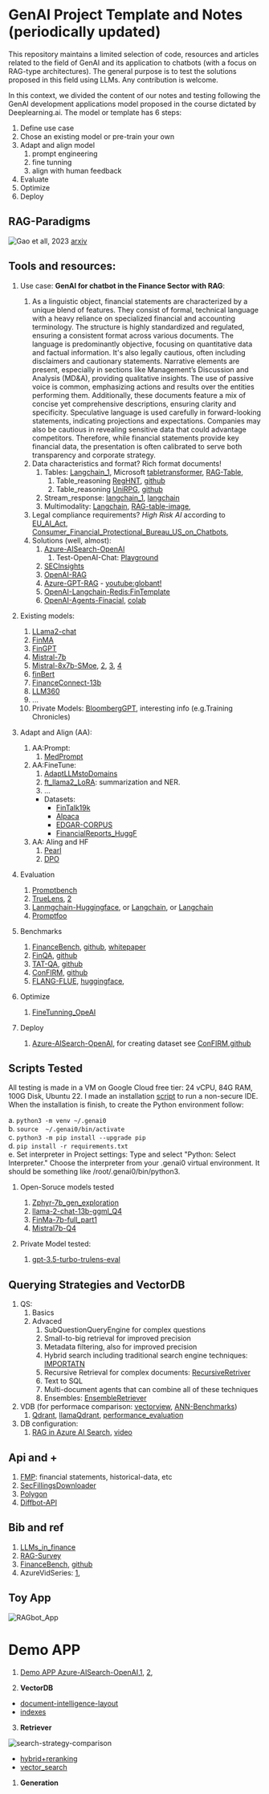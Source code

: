 # GenAI Project Template and Notes (periodically updated)

This repository maintains a limited selection of code, resources and articles related to the field of GenAI and its application to chatbots (with a focus on RAG-type architectures). The general purpose is to test the solutions proposed in this field using LLMs. Any contribution is welcome.    

In this context, we divided the content of our notes and testing following the GenAI development applications model proposed in the course dictated by Deeplearning.ai. The model or template has 6 steps: 

1. Define use case
2. Chose an existing model or pre-train your own
3. Adapt and align model
   1. prompt engineering
   2. fine tunning
   3. align with human feedback
4. Evaluate
5. Optimize
6. Deploy

## RAG-Paradigms

![Gao et all, 2023](image/RAG-Paradigms.png)
[arxiv](http://arxiv.org/abs/2312.10997)

## Tools and resources:
  
1. Use case: **GenAI for chatbot in the Finance Sector with RAG**:   
   1. As a linguistic object, financial statements are characterized by a unique blend of features. They consist of formal, technical language with a heavy reliance on specialized financial and accounting terminology. The structure is highly standardized and regulated, ensuring a consistent format across various documents. The language is predominantly objective, focusing on quantitative data and factual information. It's also legally cautious, often including disclaimers and cautionary statements. Narrative elements are present, especially in sections like Management’s Discussion and Analysis (MD&A), providing qualitative insights. The use of passive voice is common, emphasizing actions and results over the entities performing them. Additionally, these documents feature a mix of concise yet comprehensive descriptions, ensuring clarity and specificity. Speculative language is used carefully in forward-looking statements, indicating projections and expectations. Companies may also be cautious in revealing sensitive data that could advantage competitors. Therefore, while financial statements provide key financial data, the presentation is often calibrated to serve both transparency and corporate strategy. 
   2. Data characteristics and format? Rich format documents!
      1. Tables: [Langchain_1](https://blog.langchain.dev/benchmarking-rag-on-tables/), Microsoft [tabletransformer](https://github.com/microsoft/table-transformer), [RAG-Table](https://github.com/langchain-ai/langchain/blob/master/cookbook/Semi_Structured_RAG.ipynb?ref=blog.langchain.dev), 
         1. Table_reasoning [RegHNT](https://arxiv.org/pdf/2209.07692.pdf), [github](https://github.com/castillosebastian/RegHNT)
         2. Table_reasoning [UniRPG](https://aclanthology.org/2022.emnlp-main.508.pdf), [github](https://github.com/phddamuge/UniRPG)
      2. Stream_response: [langchain_1](https://github.com/pinecone-io/examples/blob/master/learn/generation/langchain/handbook/09-langchain-streaming/09-langchain-streaming.ipynb), [langchain](https://medium.com/databutton/stream-langchain-ai-abstractions-and-responses-in-your-web-app-langchain-tools-in-action-e37907779437)
      3. Multimodality: [Langchain](https://github.com/langchain-ai/langchain/blob/master/cookbook/Semi_structured_multi_modal_RAG_LLaMA2.ipynb?ref=blog.langchain.dev), [RAG-table-image](https://github.com/langchain-ai/langchain/blob/master/cookbook/Semi_structured_and_multi_modal_RAG.ipynb?ref=blog.langchain.dev),   
   3. Legal compliance requirements? *High Risk AI* according to [EU_AI_Act](https://artificialintelligenceact.com/), [Consumer_Financial_Protectional_Bureau_US_on_Chatbots](https://www.consumerfinance.gov/data-research/research-reports/chatbots-in-consumer-finance/chatbots-in-consumer-finance/), 
   4. Solutions (well, almost): 
      1. [Azure-AISearch-OpenAI](https://github.com/Azure-Samples/azure-search-openai-demo/blob/main/README.md)
         1. Test-OpenAI-Chat: [Playground](https://platform.openai.com/playground?mode=chat)
      2. [SECInsights](https://github.com/run-llama/sec-insights)
      3. [OpenAI-RAG](https://cookbook.openai.com/examples/fine-tuned_qa/ft_retrieval_augmented_generation_qdrant)
      4. [Azure-GPT-RAG](https://github.com/Azure/GPT-RAG/tree/main) - [youtube:globant!](https://www.youtube.com/watch?v=ICsf4yirieA)
      5. [OpenAI-Langchain-Redis:FinTemplate](https://github.com/langchain-ai/langchain/tree/master/templates/rag-redis)
      6. [OpenAI-Agents-Finacial](https://medium.com/gitconnected/mastering-openai-assistants-api-building-an-ai-financial-analyst-to-forecast-stock-trend-17a45c77607a), [colab](https://github.com/castillosebastian/genai0/blob/014a9db7fd25ac9d11e12f1bb94659c754341d72/related_works/Cloud_VM/Financial_Statement_Analyst_Using_OpenAIAssistantsAPI_v1.ipynb#L879)
   
2. Existing models:
   1. [LLama2-chat](https://huggingface.co/meta-llama/Llama-2-7b-chat-hf)  
   2. [FinMA](https://huggingface.co/ChanceFocus/finma-7b-full)
   3. [FinGPT](https://huggingface.co/FinGPT)
   4. [Mistral-7b](https://huggingface.co/docs/transformers/main/model_doc/mistral)
   5. [Mistral-8x7b-SMoe](https://huggingface.co/mistralai/Mixtral-8x7B-Instruct-v0.1), [2](https://huggingface.co/blog/mixtral), [3](https://arxiv.org/abs/2101.03961), [4](https://arxiv.org/pdf/2305.14705.pdf)      
   6. [finBert](https://huggingface.co/yiyanghkust/finbert-pretrain)
   7. [FinanceConnect-13b](https://huggingface.co/ceadar-ie/FinanceConnect-13B)
   8. [LLM360](https://www.llm360.ai/)
   9. ...
   10. Private Models: [BloombergGPT](https://arxiv.org/abs/2303.17564), interesting info (e.g.Training Chronicles)  

3. Adapt and Align (AA):  
   1. AA:Prompt:    
      1. [MedPrompt](https://arxiv.org/abs/2311.16452)    
   2. AA:FineTune:   
      1. [AdaptLLMstoDomains](https://huggingface.co/AdaptLLM/finance-LLM)
      2. [ft_llama2_LoRA](https://arxiv.org/abs/2308.13032): summarization and NER.
      3. ...
      - Datasets:
        - [FinTalk19k](https://huggingface.co/datasets/ceadar-ie/FinTalk-19k)
        - [Alpaca](https://huggingface.co/datasets/tatsu-lab/alpaca)
        - [EDGAR-CORPUS](https://huggingface.co/datasets/eloukas/edgar-corpus)
        - [FinancialReports_HuggF](https://huggingface.co/datasets/JanosAudran/financial-reports-sec)
   3. AA: Aling and HF    
      1. [Pearl](https://pearlagent.github.io/)
      2. [DPO](https://arxiv.org/pdf/2305.18290.pdf)

4. Evaluation
   1. [Promptbench](https://promptbench.readthedocs.io/en/latest/examples/basic.html)
   2. [TrueLens](https://www.trulens.org/), [2](https://blog.llamaindex.ai/build-and-evaluate-llm-apps-with-llamaindex-and-trulens-6749e030d83c)
   3. [Lanmgchain-Huggingface](https://www.philschmid.de/evaluate-llm), or [Langchain](https://docs.smith.langchain.com/evaluation/evaluator-implementations?ref=blog.langchain.dev#correctness-qa-evaluation), or [Langchain](https://github.com/langchain-ai/langsmith-cookbook/blob/main/testing-examples/qa-correctness/qa-correctness.ipynb)    
   4. [Promptfoo]([https://github.com/promptfoo/promptfoo/blob/main/README.md)
5. Benchmarks
   1. [FinanceBench](https://huggingface.co/datasets/PatronusAI/financebench), [github](https://github.com/patronus-ai/financebench/tree/main), [whitepaper](https://techcommunity.microsoft.com/t5/ai-azure-ai-services-blog/azure-cognitive-search-outperforming-vector-search-with-hybrid/ba-p/3929167)
   2. [FinQA](https://aclanthology.org/2021.emnlp-main.300/), [github](https://github.com/castillosebastian/FinQA)
   3. [TAT-QA](https://aclanthology.org/2021.acl-long.254.pdf), [github](https://nextplusplus.github.io/TAT-QA/)
   4. [ConFIRM](https://arxiv.org/abs/2310.13001), [github](https://github.com/WilliamGazeley/ConFIRM)
   5. [FLANG-FLUE](https://aclanthology.org/2022.emnlp-main.148.pdf), [huggingface](https://huggingface.co/datasets/SALT-NLP/FLUE-FiQA),

6. Optimize
   1. [FineTunning_OpeAI](https://platform.openai.com/docs/guides/fine-tuning/fine-tuning-examples)

7. Deploy
   1. [Azure-AISearch-OpenAI](https://github.com/Azure-Samples/azure-search-openai-demo/blob/main/README.md), for creating dataset see [ConFIRM](https://arxiv.org/abs/2310.13001),[github](https://github.com/WilliamGazeley/ConFIRM)


## Scripts Tested

All testing is made in a VM on Google Cloud free tier: 24 vCPU, 84G RAM, 100G Disk, Ubuntu 22. I made an installation [script](https://github.com/castillosebastian/genai0/blob/main/related_works/Cloud_VM/instalar.sh) to run a non-secure IDE. When the installation is finish, to create the Python environment follow:

a. `python3 -m venv ~/.genai0`   
b. `source  ~/.genai0/bin/activate`   
c. `python3 -m pip install --upgrade pip`   
d. `pip install -r requirements.txt`    
e. Set interpreter in Project settings: Type and select "Python: Select Interpreter." Choose the interpreter from your .genai0 virtual environment. It should be something like /root/.genai0/bin/python3.     

1. Open-Soruce models tested
   1. [Zphyr-7b_gen_exploration](https://github.com/castillosebastian/genai0/blob/main/related_works/Cloud_VM/rag2_ok_HugFace-zepyyr.py)
   2. [llama-2-chat-13b-ggml_Q4](https://github.com/castillosebastian/genai0/blob/main/related_works/Cloud_VM/rag3_ok_LLama2-13b_Q4.py)
   3. [FinMa-7b-full_part1](https://github.com/castillosebastian/genai0/blob/main/related_works/Cloud_VM/rag4_FinMA-7bfull.py)
   4. [Mistral7b-Q4](https://github.com/castillosebastian/genai0/blob/main/related_works/Cloud_VM/rag5_Mistral7b_Q4.py)

2. Private Model tested:
   1. [gpt-3.5-turbo-trulens-eval](https://github.com/castillosebastian/genai0/blob/main/related_works/RAG_DeeplearningAI/L1-Advanced_RAG_Pipeline.ipynb)

## Querying Strategies and VectorDB
1. QS:
   1. Basics
   2. Advaced
      1. SubQuestionQueryEngine for complex questions
      2. Small-to-big retrieval for improved precision
      3. Metadata filtering, also for improved precision
      4. Hybrid search including traditional search engine techniques: [IMPORTATN](https://techcommunity.microsoft.com/t5/ai-azure-ai-services-blog/azure-cognitive-search-outperforming-vector-search-with-hybrid/ba-p/3929167)
      5. Recursive Retrieval for complex documents: [RecursiveRetriver](https://llamahub.ai/l/llama_packs-dense_x_retrieval?from=llama_packs)
      6. Text to SQL
      7. Multi-document agents that can combine all of these techniques
      8. Ensembles: [EnsembleRetriever](https://python.langchain.com/docs/modules/data_connection/retrievers/ensemble?ref=blog.langchain.dev)
2. VDB (for performace comparison: [vectorview](https://benchmark.vectorview.ai/vectordbs.html), [ANN-Benchmarks](https://ann-benchmarks.com/index.html))
   1. [Qdrant](https://qdrant.tech/documentation/), [llamaQdrant](https://docs.llamaindex.ai/en/stable/examples/vector_stores/QdrantIndexDemo.html), [performance_evaluation](https://qdrant.tech/benchmarks/)
3. DB configuration:
   1. [RAG in Azure AI Search](https://learn.microsoft.com/en-us/azure/search/retrieval-augmented-generation-overview), [video](https://ignite.microsoft.com/en-US/sessions/18618ca9-0e4d-4f9d-9a28-0bc3ef5cf54e?source=sessions)


## Api and +
1. [FMP](https://site.financialmodelingprep.com/developer/docs?ref=mlq.ai#Company-Financial-Statements): financial statements, historical-data, etc
2. [SecFillingsDownloader](https://github.com/jadchaar/sec-edgar-downloader)
3. [Polygon](https://polygon.io/stocks?utm_term=polygon%20io&utm_campaign=Brand+-+ALL+(Conv+Value+tROAS)&utm_source=adwords&utm_medium=ppc&hsa_acc=4299129556&hsa_cam=14536485495&hsa_grp=132004734661&hsa_ad=614838466716&hsa_src=g&hsa_tgt=aud-1438727183434:kwd-994300255560&hsa_kw=polygon%20io&hsa_mt=e&hsa_net=adwords&hsa_ver=3&gad_source=1&gclid=CjwKCAiA-P-rBhBEEiwAQEXhH2_6W2Y2rhx8W6-T9v6UseLYYpMfBHCbXw_ayo5-cWpfUCHOoMQFXRoCGVIQAvD_BwE )
4. [Diffbot-API](https://www.diffbot.com/)

## Bib and ref
1. [LLMs_in_finance](https://arxiv.org/abs/2311.10723)
2. [RAG-Survey](https://arxiv.org/abs/2312.10997v1?utm_source=substack&utm_medium=email)
3. [FinanceBench](https://huggingface.co/datasets/PatronusAI/financebench), [github](https://github.com/patronus-ai/financebench/tree/main)
4. AzureVidSeries: [1](https://ignite.microsoft.com/en-US/sessions/24cfc794-f932-4f36-9dbe-d7daa1a1b27c), 

## Toy App

![RAGbot_App](image/RAGbot.png)

# Demo APP

1. [Demo APP Azure-AISearch-OpenAI](https://github.com/Azure-Samples/azure-search-openai-demo/blob/main/README.md),[1](https://learn.microsoft.com/en-us/azure/search/retrieval-augmented-generation-overview), [2](https://learn.microsoft.com/en-us/azure/developer/python/get-started-app-chat-template?tabs=github-codespaces),

2. **VectorDB**
- [document-intelligence-layout](https://learn.microsoft.com/en-us/azure/ai-services/document-intelligence/concept-layout?view=doc-intel-4.0.0)
- [indexes](https://learn.microsoft.com/en-us/azure/search/search-what-is-an-index)
  
3. **Retriever**

![search-strategy-comparison](image/Retriever-search-stragegi-comparison.png)

- [hybrid+reranking](https://techcommunity.microsoft.com/t5/ai-azure-ai-services-blog/azure-cognitive-search-outperforming-vector-search-with-hybrid/ba-p/3929167)
- [vector_search](https://learn.microsoft.com/en-us/azure/search/retrieval-augmented-generation-overview)

1. **Generation**